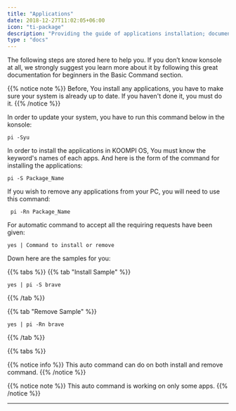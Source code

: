 ```yaml
---
title: "Applications"
date: 2018-12-27T11:02:05+06:00
icon: "ti-package"
description: "Providing the guide of applications installation; documents, images, and videos."
type : "docs"
---
```

 The following steps are stored here to help you. If you don’t know konsole at all, we strongly suggest you learn more about it by following this great documentation for beginners in the Basic Command section.

{{% notice note %}}
 Before, You install any applications, you have to make sure your system is already up to date. If you haven't done it, you must do it.
{{% /notice %}}

In order to update your system, you have to run this command below in the konsole:
```
pi -Syu
```

In order to install the applications in KOOMPI OS, You must know the keyword's names of each apps. And here is the form of the command for installing the applications:
```
pi -S Package_Name
```
If you wish to remove any applications from your PC, you will need to use this command:
```
 pi -Rn Package_Name
```
For automatic command to accept all the requiring requests have been given:
```
yes | Command to install or remove
```
Down here are the samples for you:

{{% tabs %}}
  {{% tab "Install Sample" %}}
   ```
   yes | pi -S brave
   ```
  {{% /tab %}}

  {{% tab "Remove Sample" %}}
  ```
  yes | pi -Rn brave
  ```
  {{% /tab %}}

{{% tabs %}}

{{% notice info %}}
This auto command can do on both install and remove command.
{{% /notice %}}

{{% notice note %}}
This auto command is working on only some apps.
{{% /notice %}}

---
